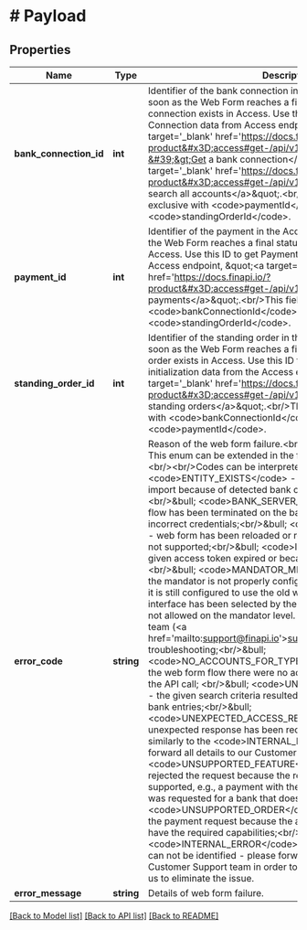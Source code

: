 # # Payload

## Properties

Name | Type | Description | Notes
------------ | ------------- | ------------- | -------------
**bank_connection_id** | **int** | Identifier of the bank connection in the Access API. Initialized as soon as the Web Form reaches a final status and a bank connection exists in Access. Use this ID to gather Bank Connection data from Access endpoints like, \&quot;&lt;a target&#x3D;&#39;_blank&#39; href&#x3D;&#39;https://docs.finapi.io/?product&#x3D;access#get-/api/v1/bankConnections/-id-&#39;&gt;Get a bank connection&lt;/a&gt;\&quot; or \&quot;&lt;a target&#x3D;&#39;_blank&#39; href&#x3D;&#39;https://docs.finapi.io/?product&#x3D;access#get-/api/v1/accounts&#39;&gt;Get and search all accounts&lt;/a&gt;\&quot;.&lt;br/&gt;This field is mutually exclusive with &lt;code&gt;paymentId&lt;/code&gt; and &lt;code&gt;standingOrderId&lt;/code&gt;. | [optional]
**payment_id** | **int** | Identifier of the payment in the Access API. Initialized as soon as the Web Form reaches a final status and a payment exists in Access. Use this ID to get Payment initialization data from the Access endpoint, \&quot;&lt;a target&#x3D;&#39;_blank&#39; href&#x3D;&#39;https://docs.finapi.io/?product&#x3D;access#get-/api/v1/payments&#39;&gt;Get payments&lt;/a&gt;\&quot;.&lt;br/&gt;This field is mutually exclusive with &lt;code&gt;bankConnectionId&lt;/code&gt; and &lt;code&gt;standingOrderId&lt;/code&gt;. | [optional]
**standing_order_id** | **int** | Identifier of the standing order in the Access API. Initialized as soon as the Web Form reaches a final status and a standing order exists in Access. Use this ID to get Standing Order initialization data from the Access endpoint, \&quot;&lt;a target&#x3D;&#39;_blank&#39; href&#x3D;&#39;https://docs.finapi.io/?product&#x3D;access#get-/api/v1/standingOrders&#39;&gt;Get standing orders&lt;/a&gt;\&quot;.&lt;br/&gt;This field is mutually exclusive with &lt;code&gt;bankConnectionId&lt;/code&gt; and &lt;code&gt;paymentId&lt;/code&gt;. | [optional]
**error_code** | **string** | Reason of the web form failure.&lt;br/&gt;&lt;strong&gt;NOTE:&lt;/strong&gt; This enum can be extended in the future as new cases arise!&lt;br/&gt;&lt;br/&gt;Codes can be interpreted as follows:&lt;br/&gt;&amp;bull; &lt;code&gt;ENTITY_EXISTS&lt;/code&gt; - Access API rejected the import because of detected bank connection duplication;&lt;br/&gt;&amp;bull; &lt;code&gt;BANK_SERVER_REJECTION&lt;/code&gt; - the flow has been terminated on the bank side, e.g., in case of incorrect credentials;&lt;br/&gt;&amp;bull; &lt;code&gt;INTERRUPTED&lt;/code&gt; - web form has been reloaded or re-opened on a step where it&#39;s not supported;&lt;br/&gt;&amp;bull; &lt;code&gt;INVALID_TOKEN&lt;/code&gt; - the given access token expired or became invalid during the flow; &lt;br/&gt;&amp;bull; &lt;code&gt;MANDATOR_MISCONFIGURATION&lt;/code&gt; - the mandator is not properly configured on the Access side, e.g., it is still configured to use the old web form, or the scraper interface has been selected by the Web Form 2.0 but using it is not allowed on the mandator level. Please contact our support team (&lt;a href&#x3D;&#39;mailto:support@finapi.io&#39;&gt;support@finapi.io&lt;/a&gt;) for troubleshooting;&lt;br/&gt;&amp;bull; &lt;code&gt;NO_ACCOUNTS_FOR_TYPE_LIST&lt;/code&gt; - in the end of the web form flow there were no accounts of type requested in the API call; &lt;br/&gt;&amp;bull; &lt;code&gt;UNDETERMINED_BANK&lt;/code&gt; - the given search criteria resulted in either zero or multiple bank entries;&lt;br/&gt;&amp;bull; &lt;code&gt;UNEXPECTED_ACCESS_RESPONSE&lt;/code&gt; - an unexpected response has been received from the Access API - similarly to the &lt;code&gt;INTERNAL_ERROR&lt;/code&gt; code, please forward all details to our Customer Support team; &lt;br/&gt;&amp;bull; &lt;code&gt;UNSUPPORTED_FEATURE&lt;/code&gt; - Access API rejected the request because the requested feature is not supported, e.g., a payment with the execution date in the future was requested for a bank that does not support it;&lt;br/&gt;&amp;bull; &lt;code&gt;UNSUPPORTED_ORDER&lt;/code&gt; - Access API rejected the payment request because the associated account does not have the required capabilities;&lt;br/&gt;&amp;bull; &lt;code&gt;INTERNAL_ERROR&lt;/code&gt; - the reason of the failure can not be identified - please forward all the details to our Customer Support team in order to get more info and also help us to eliminate the issue. | [optional]
**error_message** | **string** | Details of web form failure. | [optional]

[[Back to Model list]](../../README.md#models) [[Back to API list]](../../README.md#endpoints) [[Back to README]](../../README.md)
